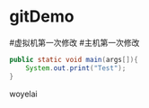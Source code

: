 # gitDemo
#虚拟机第一次修改
#主机第一次修改
```java
public static void main(args[]){
	System.out.print("Test");
}
```
woyelai
